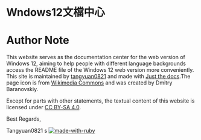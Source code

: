 # Wndows12文檔中心
# Author Note
 This website serves as the documentation center for the web version of Windows 12, aiming to help people with different language backgrounds access the README file of the Windows 12 web version more conveniently. This site is maintained by [tangyuan0821](https://github.com/tangyuan0821) and made with [Just the docs](https://just-the-docs.github.io/just-the-docs/).The page icon is from [Wikimedia Commons](https://commons.wikimedia.org/wiki/File:Documents_icon_-_noun_project_5020_-_navy.svg) and was created by Dmitry Baranovskiy.

 Except for parts with other statements, the textual content of this website is licensed under [CC BY-SA 4.0](https://creativecommons.org/licenses/by-sa/4.0/legalcode.en).
 
Best Regards,

Tangyuan0821
s
[![made-with-ruby](https://forthebadge.com/images/badges/made-with-ruby.svg)](https://www.ruby-lang.org/en/)
